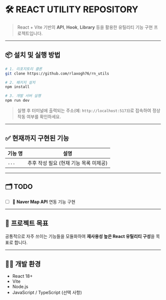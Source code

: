 # 🛠️ REACT UTILITY REPOSITORY

> React + Vite 기반의 **API**, **Hook**, **Library** 등을 활용한 유틸리티 기능 구현 프로젝트입니다.

---

## 📦 설치 및 실행 방법

```bash
# 1. 리포지토리 클론
git clone https://github.com/rlaxogh76/rn_utils

# 2. 패키지 설치
npm install

# 3. 개발 서버 실행
npm run dev
```

> 실행 후 터미널에 출력되는 주소(예: `http://localhost:5173`)로 접속하여 정상 작동 여부를 확인하세요.

---

## ✅ 현재까지 구현된 기능

| 기능 명 | 설명                                   |
| ------- | -------------------------------------- |
| `...`   | 추후 작성 필요 (현재 기능 목록 미제공) |

---

## 🗂️ TODO

- [ ] 📍 **Naver Map API** 연동 기능 구현

---

## 📌 프로젝트 목표

공통적으로 자주 쓰이는 기능들을 모듈화하여 **재사용성 높은 React 유틸리티 구성**을 목표로 합니다.

---

## 👨‍💻 개발 환경

- React 18+
- Vite
- Node.js
- JavaScript / TypeScript (선택 사항)
